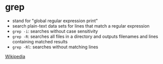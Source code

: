# grep 

- stand for "global regular expression print"
- search plain-text data sets for lines that match a regular expression
- `grep -i`: searches without case sensitivity
- `grep -R`: searches all files in a directory and outputs filenames and lines containing matched results 
- `grep -Rl`: searches without matching lines

[Wikipedia](https://en.wikipedia.org/wiki/Grep)